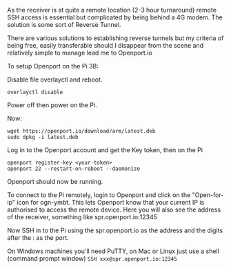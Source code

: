 As the receiver is at quite a remote location (2-3 hour turnaround) remote SSH access is essential but complicated by being behind a 4G modem. The solution is some sort of Reverse Tunnel.

There are various solutions to establishing reverse tunnels but my criteria of being free, easily transferable should I disappear from the scene and relatively simple to manage lead me to Openport.io

To setup Openport on the Pi 3B:

Disable file overlayctl and reboot.
```
overlayctl disable
```
Power off then power on the Pi.

Now: 
```
wget https://openport.io/download/arm/latest.deb
sudo dpkg -i latest.deb
```
Log in to the Openport account and get the Key token, then on the Pi
```
openport register-key <your-token>
openport 22 --restart-on-reboot --daemonize
```
Openport should now be running.

To connect to the Pi remotely, login to Openport and click on the "Open-for-ip" icon for ogn-ymbt. This lets Openport know that your current IP is authorised to access the remote device. Here you will also see the address of the receiver, something like spr.openport.io:12345

Now SSH in to the Pi using the spr.openport.io as the address and the digits after the : as the port.

On Windows machines you'll need PuTTY, on Mac or Linux just use a shell (command prompt window) `SSH xxx@spr.openport.io:12345`
